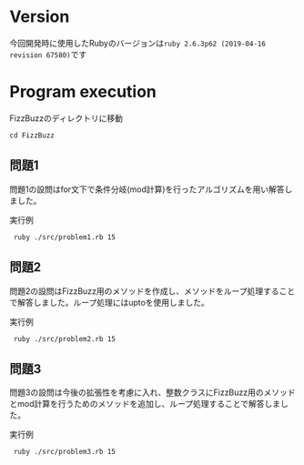 # Version 
今回開発時に使用したRubyのバージョンは``ruby 2.6.3p62 (2019-04-16 revision 67580)``です


# Program execution

FizzBuzzのディレクトリに移動

```
cd FizzBuzz
```

## 問題1

問題1の設問はfor文下で条件分岐(mod計算)を行ったアルゴリズムを用い解答しました。

実行例
```
 ruby ./src/problem1.rb 15 
``` 

## 問題2

問題2の設問はFizzBuzz用のメソッドを作成し、メソッドをループ処理することで解答しました。ループ処理にはuptoを使用しました。

実行例
```
 ruby ./src/problem2.rb 15 
``` 

## 問題3

問題3の設問は今後の拡張性を考慮に入れ、整数クラスにFizzBuzz用のメソッドとmod計算を行うためのメソッドを追加し、ループ処理することで解答しました。

実行例
```
 ruby ./src/problem3.rb 15 
``` 


